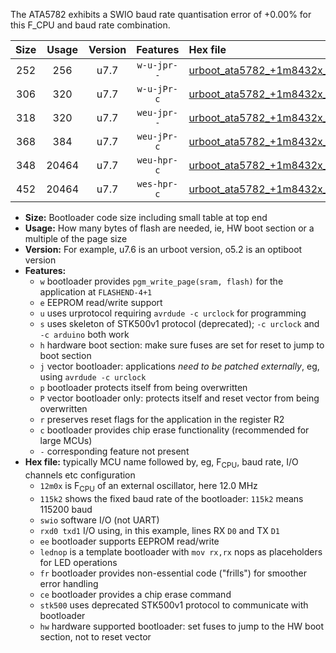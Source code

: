 The ATA5782 exhibits a SWIO baud rate quantisation error of +0.00% for this F_CPU and baud rate combination.

|Size|Usage|Version|Features|Hex file|
|:-:|:-:|:-:|:-:|:--|
|252|256|u7.7|`w-u-jpr--`|[urboot_ata5782_+1m8432x_+++7k2_swio_rxb0_txb1.hex](https://raw.githubusercontent.com/stefanrueger/urboot.hex/main/mcus/ata5782/external_oscillator/fcpu_+1m8432x/br_+++7k2/urboot_ata5782_+1m8432x_+++7k2_swio_rxb0_txb1.hex)|
|306|320|u7.7|`w-u-jPr-c`|[urboot_ata5782_+1m8432x_+++7k2_swio_rxb0_txb1_lednop_fr_ce.hex](https://raw.githubusercontent.com/stefanrueger/urboot.hex/main/mcus/ata5782/external_oscillator/fcpu_+1m8432x/br_+++7k2/urboot_ata5782_+1m8432x_+++7k2_swio_rxb0_txb1_lednop_fr_ce.hex)|
|318|320|u7.7|`weu-jpr--`|[urboot_ata5782_+1m8432x_+++7k2_swio_rxb0_txb1_ee.hex](https://raw.githubusercontent.com/stefanrueger/urboot.hex/main/mcus/ata5782/external_oscillator/fcpu_+1m8432x/br_+++7k2/urboot_ata5782_+1m8432x_+++7k2_swio_rxb0_txb1_ee.hex)|
|368|384|u7.7|`weu-jPr-c`|[urboot_ata5782_+1m8432x_+++7k2_swio_rxb0_txb1_ee_lednop_fr_ce.hex](https://raw.githubusercontent.com/stefanrueger/urboot.hex/main/mcus/ata5782/external_oscillator/fcpu_+1m8432x/br_+++7k2/urboot_ata5782_+1m8432x_+++7k2_swio_rxb0_txb1_ee_lednop_fr_ce.hex)|
|348|20464|u7.7|`weu-hpr-c`|[urboot_ata5782_+1m8432x_+++7k2_swio_rxb0_txb1_ee_lednop_fr_ce_hw.hex](https://raw.githubusercontent.com/stefanrueger/urboot.hex/main/mcus/ata5782/external_oscillator/fcpu_+1m8432x/br_+++7k2/urboot_ata5782_+1m8432x_+++7k2_swio_rxb0_txb1_ee_lednop_fr_ce_hw.hex)|
|452|20464|u7.7|`wes-hpr-c`|[urboot_ata5782_+1m8432x_+++7k2_swio_rxb0_txb1_ee_lednop_fr_ce_stk500_hw.hex](https://raw.githubusercontent.com/stefanrueger/urboot.hex/main/mcus/ata5782/external_oscillator/fcpu_+1m8432x/br_+++7k2/urboot_ata5782_+1m8432x_+++7k2_swio_rxb0_txb1_ee_lednop_fr_ce_stk500_hw.hex)|

- **Size:** Bootloader code size including small table at top end
- **Usage:** How many bytes of flash are needed, ie, HW boot section or a multiple of the page size
- **Version:** For example, u7.6 is an urboot version, o5.2 is an optiboot version
- **Features:**
  + `w` bootloader provides `pgm_write_page(sram, flash)` for the application at `FLASHEND-4+1`
  + `e` EEPROM read/write support
  + `u` uses urprotocol requiring `avrdude -c urclock` for programming
  + `s` uses skeleton of STK500v1 protocol (deprecated); `-c urclock` and `-c arduino` both work
  + `h` hardware boot section: make sure fuses are set for reset to jump to boot section
  + `j` vector bootloader: applications *need to be patched externally*, eg, using `avrdude -c urclock`
  + `p` bootloader protects itself from being overwritten
  + `P` vector bootloader only: protects itself and reset vector from being overwritten
  + `r` preserves reset flags for the application in the register R2
  + `c` bootloader provides chip erase functionality (recommended for large MCUs)
  + `-` corresponding feature not present
- **Hex file:** typically MCU name followed by, eg, F<sub>CPU</sub>, baud rate, I/O channels etc configuration
  + `12m0x` is F<sub>CPU</sub> of an external oscillator, here 12.0 MHz
  + `115k2` shows the fixed baud rate of the bootloader: `115k2` means 115200 baud
  + `swio` software I/O (not UART)
  + `rxd0 txd1` I/O using, in this example, lines RX `D0` and TX `D1`
  + `ee` bootloader supports EEPROM read/write
  + `lednop` is a template bootloader with `mov rx,rx` nops as placeholders for LED operations
  + `fr` bootloader provides non-essential code ("frills") for smoother error handling
  + `ce` bootloader provides a chip erase command
  + `stk500` uses deprecated STK500v1 protocol to communicate with bootloader
  + `hw` hardware supported bootloader: set fuses to jump to the HW boot section, not to reset vector
